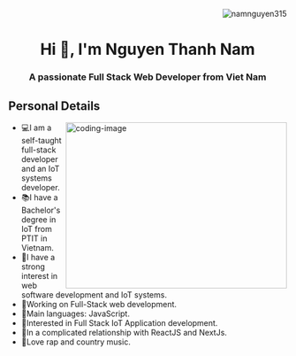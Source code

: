 <p align="right">
<img src="https://komarev.com/ghpvc/?username=namnguyen315&label=Profile%20views&color=0e75b6&style=flat" alt="namnguyen315" />
</p>
<h1 style = "red" align="center" >Hi 👋, I'm Nguyen Thanh Nam</h1>

<h3 align="center">A passionate Full Stack Web Developer from Viet Nam</h3>

<!-- 🙋‍♂️ Thank you for visiting my GitHub profile! -->

## Personal Details

<img align="right" alt="coding-image" width="400px" height="300px" src="https://media2.giphy.com/media/v1.Y2lkPTc5MGI3NjExN2IxYjczNjMxZTE4YTlmMjkxNGVhZGNkY2E2Zjk1NTA4MmNkMGJhNiZlcD12MV9pbnRlcm5hbF9naWZzX2dpZklkJmN0PWc/qgQUggAC3Pfv687qPC/giphy.gif">

<ul>
  <li><span>💻</span>I am a self-taught full-stack developer and an IoT
      systems developer.</li>
  <li ><span>📚</span>I have a Bachelor's degree in IoT from PTIT in Vietnam.</li>
  <li><span>📝</span>I have a strong interest in web software development and
      IoT systems.</li>
  <li><span>🔭</span>Working on Full-Stack web development.</li>
  <li><span>🌟</span>Main languages: JavaScript.</li>
  <li><span>🚩</span>Interested in Full Stack IoT Application development.</li>
  <li><span>💖</span>In a complicated relationship with ReactJS and NextJs.</li>
  <li><span>🎵</span>Love rap and country music.</li>
</ul>
